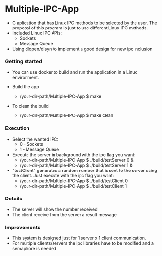 # Multiple-IPC-App
- C aplication that has Linux IPC methods to be selected by the user.
The proposal of this program is just to use different Linux IPC methods.
- Included Linux IPC APIs:
  - Sockets
  - Message Queue
- Using dlopen/dlsyn to implement a good design for new ipc inclusion

### Getting started

- You can use docker to build and run the application in a Linux environment.

- Build the app
  - /your-dir-path/Multiple-IPC-App $ make
- To clean the build
  - /your-dir-path/Multiple-IPC-App $ make clean

### Execution

- Select the wanted IPC:
  - 0 - Sockets
  - 1 - Message Queue
- Execute the server in background with the ipc flag you want:
  - /your-dir-path/Multiple-IPC-App $ ./build/testServer 0 &
  - /your-dir-path/Multiple-IPC-App $ ./build/testServer 1 &
- "testClient" generates a random number that is sent to the server using the client. Just execute with the ipc flag you want:
  - /your-dir-path/Multiple-IPC-App $ ./build/testClient 0
  - /your-dir-path/Multiple-IPC-App $ ./build/testClient 1

### Details

- The server will show the number received
- The client receive from the server a result message

### Improvements

- This system is designed just for 1 server x 1 client communication.
- For multiple clients/servers the ipc libraries have to be modified and a semaphore is needed
